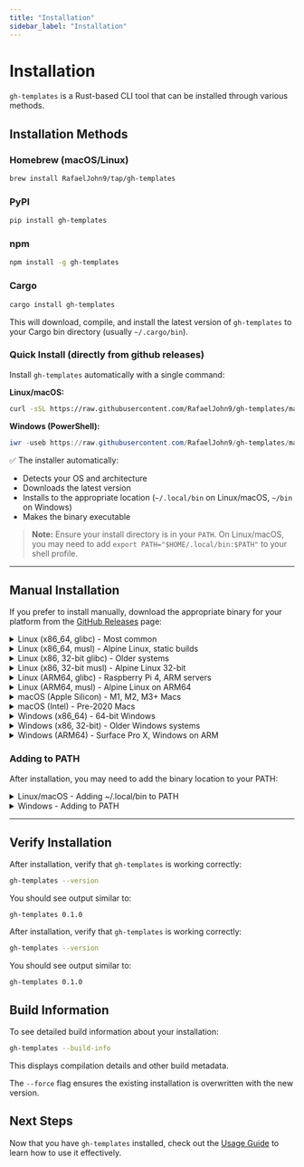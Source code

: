```yaml
---
title: "Installation"
sidebar_label: "Installation"
---
```


# Installation

`gh-templates` is a Rust-based CLI tool that can be installed through various methods.

## Installation Methods

### Homebrew (macOS/Linux)

```bash
brew install RafaelJohn9/tap/gh-templates
```

### PyPI

```bash
pip install gh-templates
```

### npm

```bash
npm install -g gh-templates
```

### Cargo

```bash
cargo install gh-templates
```

This will download, compile, and install the latest version of `gh-templates` to your Cargo bin directory (usually `~/.cargo/bin`).

### Quick Install (directly from github releases)

Install `gh-templates` automatically with a single command:

**Linux/macOS:**

```bash
curl -sSL https://raw.githubusercontent.com/RafaelJohn9/gh-templates/main/install/install.sh | bash
```

**Windows (PowerShell):**

```powershell
iwr -useb https://raw.githubusercontent.com/RafaelJohn9/gh-templates/main/install/install.ps1 | iex
```

✅ The installer automatically:

- Detects your OS and architecture
- Downloads the latest version
- Installs to the appropriate location (`~/.local/bin` on Linux/macOS, `~/bin` on Windows)
- Makes the binary executable

> **Note:** Ensure your install directory is in your `PATH`. On Linux/macOS, you may need to add `export PATH="$HOME/.local/bin:$PATH"` to your shell profile.

---

## Manual Installation

If you prefer to install manually, download the appropriate binary for your platform from the [GitHub Releases](https://github.com/RafaelJohn9/gh-templates/releases) page:

<details>
<summary>Linux (x86_64, glibc) - Most common</summary>

```bash
wget https://github.com/RafaelJohn9/gh-templates/releases/latest/download/gh-templates
chmod +x gh-templates
mkdir -p ~/.local/bin
mv gh-templates ~/.local/bin/
```

</details>

<details>
<summary>Linux (x86_64, musl) - Alpine Linux, static builds</summary>

```bash
wget https://github.com/RafaelJohn9/gh-templates/releases/latest/download/gh-templates
chmod +x gh-templates
mkdir -p ~/.local/bin
mv gh-templates ~/.local/bin/
```

</details>

<details>
<summary>Linux (x86, 32-bit glibc) - Older systems</summary>

```bash
wget https://github.com/RafaelJohn9/gh-templates/releases/latest/download/gh-templates
chmod +x gh-templates
mkdir -p ~/.local/bin
mv gh-templates ~/.local/bin/
```

</details>

<details>
<summary>Linux (x86, 32-bit musl) - Alpine Linux 32-bit</summary>

```bash
wget https://github.com/RafaelJohn9/gh-templates/releases/latest/download/gh-templates
chmod +x gh-templates
mkdir -p ~/.local/bin
mv gh-templates ~/.local/bin/
```

</details>

<details>
<summary>Linux (ARM64, glibc) - Raspberry Pi 4, ARM servers</summary>

```bash
wget https://github.com/RafaelJohn9/gh-templates/releases/latest/download/gh-templates
chmod +x gh-templates
mkdir -p ~/.local/bin
mv gh-templates ~/.local/bin/
```

</details>

<details>
<summary>Linux (ARM64, musl) - Alpine Linux on ARM64</summary>

```bash
wget https://github.com/RafaelJohn9/gh-templates/releases/latest/download/gh-templates
chmod +x gh-templates
mkdir -p ~/.local/bin
mv gh-templates ~/.local/bin/
```

</details>

<details>
<summary>macOS (Apple Silicon) - M1, M2, M3+ Macs</summary>

```bash
curl -LO https://github.com/RafaelJohn9/gh-templates/releases/latest/download/gh-templates
chmod +x gh-templates
mkdir -p ~/.local/bin
mv gh-templates ~/.local/bin/
```

</details>

<details>
<summary>macOS (Intel) - Pre-2020 Macs</summary>

```bash
curl -LO https://github.com/RafaelJohn9/gh-templates/releases/latest/download/gh-templates
chmod +x gh-templates
mkdir -p ~/.local/bin
mv gh-templates ~/.local/bin/
```

</details>

<details>
<summary>Windows (x86_64) - 64-bit Windows</summary>

```powershell
New-Item -ItemType Directory -Force -Path "$env:USERPROFILE\bin"
Invoke-WebRequest -Uri "https://github.com/RafaelJohn9/gh-templates/releases/latest/download/gh-templates.exe" -OutFile "$env:USERPROFILE\bin\gh-templates.exe"
```

> **Note:** Make sure `$env:USERPROFILE\bin` is in your `PATH` environment variable.

**Alternative using curl (if available):**

```cmd
mkdir "%USERPROFILE%\bin"
curl -LO https://github.com/RafaelJohn9/gh-templates/releases/latest/download/gh-templates.exe
move gh-templates.exe "%USERPROFILE%\bin\"
```

</details>

<details>
<summary>Windows (x86, 32-bit) - Older Windows systems</summary>

```powershell
New-Item -ItemType Directory -Force -Path "$env:USERPROFILE\bin"
Invoke-WebRequest -Uri "https://github.com/RafaelJohn9/gh-templates/releases/latest/download/gh-templates.exe" -OutFile "$env:USERPROFILE\bin\gh-templates.exe"
```

> **Note:** Make sure `$env:USERPROFILE\bin` is in your `PATH` environment variable.

</details>

<details>
<summary>Windows (ARM64) - Surface Pro X, Windows on ARM</summary>

```powershell
New-Item -ItemType Directory -Force -Path "$env:USERPROFILE\bin"
Invoke-WebRequest -Uri "https://github.com/RafaelJohn9/gh-templates/releases/latest/download/gh-templates.exe" -OutFile "$env:USERPROFILE\bin\gh-templates.exe"
```

> **Note:** Make sure `$env:USERPROFILE\bin` is in your `PATH` environment variable.

</details>

### Adding to PATH

After installation, you may need to add the binary location to your PATH:

<details>
<summary>Linux/macOS - Adding ~/.local/bin to PATH</summary>

Add this line to your shell configuration file (`~/.bashrc`, `~/.zshrc`, etc.):

```bash
export PATH="$HOME/.local/bin:$PATH"
```

Then reload your shell:

```bash
source ~/.bashrc  # or ~/.zshrc
```

</details>

<details>
<summary>Windows - Adding to PATH</summary>

1. **Via System Properties (GUI):**
   - Press `Win + R`, type `sysdm.cpl`, press Enter
   - Click "Environment Variables"
   - Under "User variables", select "Path" and click "Edit"
   - Click "New" and add `%USERPROFILE%\bin`
   - Click OK to save

2. **Via PowerShell (Command):**

   ```powershell
   $userPath = [Environment]::GetEnvironmentVariable("Path", "User")
   [Environment]::SetEnvironmentVariable("Path", "$userPath;$env:USERPROFILE\bin", "User")
   ```

3. **Restart your terminal** for changes to take effect.

</details>

---

## Verify Installation

After installation, verify that `gh-templates` is working correctly:

```bash
gh-templates --version
```

You should see output similar to:

```
gh-templates 0.1.0
```

After installation, verify that `gh-templates` is working correctly:

```bash
gh-templates --version
```

You should see output similar to:

```
gh-templates 0.1.0
```

## Build Information

To see detailed build information about your installation:

```bash
gh-templates --build-info
```

This displays compilation details and other build metadata.

The `--force` flag ensures the existing installation is overwritten with the new version.

## Next Steps

Now that you have `gh-templates` installed, check out the [Usage Guide](./usage.md) to learn how to use it effectively.
